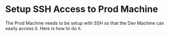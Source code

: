 # Setup SSH Access to Prod Machine

The Prod Machine needs to be setup with SSH so that the Dev Machine can easily access it. Here is how to do it.